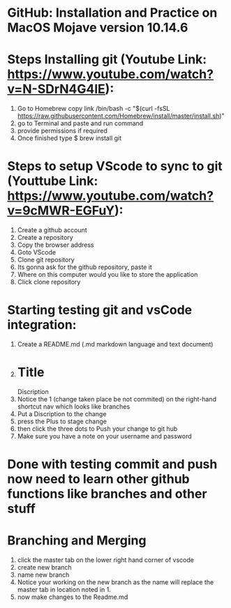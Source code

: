 # GitHub: Installation and Practice on MacOS Mojave version 10.14.6

# Steps Installing git (Youtube Link: https://www.youtube.com/watch?v=N-SDrN4G4lE):
1. Go to Homebrew copy link /bin/bash -c "$(curl -fsSL https://raw.githubusercontent.com/Homebrew/install/master/install.sh)"
2. go to Terminal and paste and run command
3. provide permissions if required
4. Once finished type $ brew install git

# Steps to setup VScode to sync to git (Youttube Link: https://www.youtube.com/watch?v=9cMWR-EGFuY):
1. Create a github account
2. Create a repository
3. Copy the browser address
4. Goto VScode
5. Clone git repository
6. Its gonna ask for the github repository, paste it
7. Where on this computer would you like to store the application
8. Click clone repository

# Starting testing git and vsCode integration:
1. Create a README.md (.md markdown language and text document) 
2. # Title
   Discription
3. Notice the 1 (change taken place be not commited) on the right-hand shortcut nav which looks like branches
4. Put a Discription to the change
5. press the Plus to stage change 
6. then click the three dots to Push your change to git hub
7. Make sure you have a note on your username and password

# Done with testing commit and push now need to learn other github functions like branches and other stuff

# Branching and Merging
1. click the master tab on the lower right hand corner of vscode
2. create new branch
3. name new branch
4. Notice your working on the new branch as the name will replace the master tab in location noted in 1.
5. now make changes to the Readme.md



